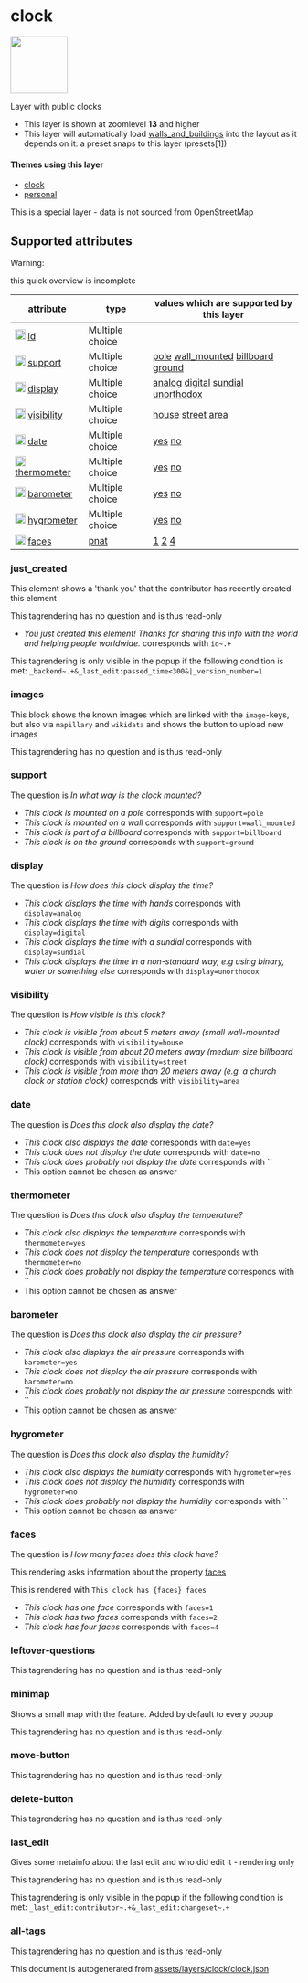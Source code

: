 [//]: # (WARNING: this file is automatically generated. Please find the sources at the bottom and edit those sources)

 clock 
=======



<img src='https://mapcomplete.osm.be/./assets/layers/clock/clock.svg' height="100px"> 

Layer with public clocks






  - This layer is shown at zoomlevel **13** and higher
  - This layer will automatically load  [walls_and_buildings](./walls_and_buildings.md)  into the layout as it depends on it:  a preset snaps to this layer (presets[1])




#### Themes using this layer 





  - [clock](https://mapcomplete.osm.be/clock)
  - [personal](https://mapcomplete.osm.be/personal)


This is a special layer - data is not sourced from OpenStreetMap



 Supported attributes 
----------------------



Warning: 

this quick overview is incomplete



attribute | type | values which are supported by this layer
----------- | ------ | ------------------------------------------
[<img src='https://mapcomplete.osm.be/assets/svg/statistics.svg' height='18px'>](https://taginfo.openstreetmap.org/keys/id#values) [id](https://wiki.openstreetmap.org/wiki/Key:id) | Multiple choice | 
[<img src='https://mapcomplete.osm.be/assets/svg/statistics.svg' height='18px'>](https://taginfo.openstreetmap.org/keys/support#values) [support](https://wiki.openstreetmap.org/wiki/Key:support) | Multiple choice | [pole](https://wiki.openstreetmap.org/wiki/Tag:support%3Dpole) [wall_mounted](https://wiki.openstreetmap.org/wiki/Tag:support%3Dwall_mounted) [billboard](https://wiki.openstreetmap.org/wiki/Tag:support%3Dbillboard) [ground](https://wiki.openstreetmap.org/wiki/Tag:support%3Dground)
[<img src='https://mapcomplete.osm.be/assets/svg/statistics.svg' height='18px'>](https://taginfo.openstreetmap.org/keys/display#values) [display](https://wiki.openstreetmap.org/wiki/Key:display) | Multiple choice | [analog](https://wiki.openstreetmap.org/wiki/Tag:display%3Danalog) [digital](https://wiki.openstreetmap.org/wiki/Tag:display%3Ddigital) [sundial](https://wiki.openstreetmap.org/wiki/Tag:display%3Dsundial) [unorthodox](https://wiki.openstreetmap.org/wiki/Tag:display%3Dunorthodox)
[<img src='https://mapcomplete.osm.be/assets/svg/statistics.svg' height='18px'>](https://taginfo.openstreetmap.org/keys/visibility#values) [visibility](https://wiki.openstreetmap.org/wiki/Key:visibility) | Multiple choice | [house](https://wiki.openstreetmap.org/wiki/Tag:visibility%3Dhouse) [street](https://wiki.openstreetmap.org/wiki/Tag:visibility%3Dstreet) [area](https://wiki.openstreetmap.org/wiki/Tag:visibility%3Darea)
[<img src='https://mapcomplete.osm.be/assets/svg/statistics.svg' height='18px'>](https://taginfo.openstreetmap.org/keys/date#values) [date](https://wiki.openstreetmap.org/wiki/Key:date) | Multiple choice | [yes](https://wiki.openstreetmap.org/wiki/Tag:date%3Dyes) [no](https://wiki.openstreetmap.org/wiki/Tag:date%3Dno)
[<img src='https://mapcomplete.osm.be/assets/svg/statistics.svg' height='18px'>](https://taginfo.openstreetmap.org/keys/thermometer#values) [thermometer](https://wiki.openstreetmap.org/wiki/Key:thermometer) | Multiple choice | [yes](https://wiki.openstreetmap.org/wiki/Tag:thermometer%3Dyes) [no](https://wiki.openstreetmap.org/wiki/Tag:thermometer%3Dno)
[<img src='https://mapcomplete.osm.be/assets/svg/statistics.svg' height='18px'>](https://taginfo.openstreetmap.org/keys/barometer#values) [barometer](https://wiki.openstreetmap.org/wiki/Key:barometer) | Multiple choice | [yes](https://wiki.openstreetmap.org/wiki/Tag:barometer%3Dyes) [no](https://wiki.openstreetmap.org/wiki/Tag:barometer%3Dno)
[<img src='https://mapcomplete.osm.be/assets/svg/statistics.svg' height='18px'>](https://taginfo.openstreetmap.org/keys/hygrometer#values) [hygrometer](https://wiki.openstreetmap.org/wiki/Key:hygrometer) | Multiple choice | [yes](https://wiki.openstreetmap.org/wiki/Tag:hygrometer%3Dyes) [no](https://wiki.openstreetmap.org/wiki/Tag:hygrometer%3Dno)
[<img src='https://mapcomplete.osm.be/assets/svg/statistics.svg' height='18px'>](https://taginfo.openstreetmap.org/keys/faces#values) [faces](https://wiki.openstreetmap.org/wiki/Key:faces) | [pnat](../SpecialInputElements.md#pnat) | [1](https://wiki.openstreetmap.org/wiki/Tag:faces%3D1) [2](https://wiki.openstreetmap.org/wiki/Tag:faces%3D2) [4](https://wiki.openstreetmap.org/wiki/Tag:faces%3D4)




### just_created 



This element shows a 'thank you' that the contributor has recently created this element

This tagrendering has no question and is thus read-only





  - *You just created this element! Thanks for sharing this info with the world and helping people worldwide.*  corresponds with  `id~.+`


This tagrendering is only visible in the popup if the following condition is met: `_backend~.+&_last_edit:passed_time<300&|_version_number=1`



### images 



This block shows the known images which are linked with the `image`-keys, but also via `mapillary` and `wikidata` and shows the button to upload new images

This tagrendering has no question and is thus read-only





### support 



The question is  *In what way is the clock mounted?*





  - *This clock is mounted on a pole*  corresponds with  `support=pole`
  - *This clock is mounted on a wall*  corresponds with  `support=wall_mounted`
  - *This clock is part of a billboard*  corresponds with  `support=billboard`
  - *This clock is on the ground*  corresponds with  `support=ground`




### display 



The question is  *How does this clock display the time?*





  - *This clock displays the time with hands*  corresponds with  `display=analog`
  - *This clock displays the time with digits*  corresponds with  `display=digital`
  - *This clock displays the time with a sundial*  corresponds with  `display=sundial`
  - *This clock displays the time in a non-standard way, e.g using binary, water or something else*  corresponds with  `display=unorthodox`




### visibility 



The question is  *How visible is this clock?*





  - *This clock is visible from about 5 meters away (small wall-mounted clock)*  corresponds with  `visibility=house`
  - *This clock is visible from about 20 meters away (medium size billboard clock)*  corresponds with  `visibility=street`
  - *This clock is visible from more than 20 meters away (e.g. a church clock or station clock)*  corresponds with  `visibility=area`




### date 



The question is  *Does this clock also display the date?*





  - *This clock also displays the date*  corresponds with  `date=yes`
  - *This clock does not display the date*  corresponds with  `date=no`
  - *This clock does probably not display the date*  corresponds with  ``
  - This option cannot be chosen as answer




### thermometer 



The question is  *Does this clock also display the temperature?*





  - *This clock also displays the temperature*  corresponds with  `thermometer=yes`
  - *This clock does not display the temperature*  corresponds with  `thermometer=no`
  - *This clock does probably not display the temperature*  corresponds with  ``
  - This option cannot be chosen as answer




### barometer 



The question is  *Does this clock also display the air pressure?*





  - *This clock also displays the air pressure*  corresponds with  `barometer=yes`
  - *This clock does not display the air pressure*  corresponds with  `barometer=no`
  - *This clock does probably not display the air pressure*  corresponds with  ``
  - This option cannot be chosen as answer




### hygrometer 



The question is  *Does this clock also display the humidity?*





  - *This clock also displays the humidity*  corresponds with  `hygrometer=yes`
  - *This clock does not display the humidity*  corresponds with  `hygrometer=no`
  - *This clock does probably not display the humidity*  corresponds with  ``
  - This option cannot be chosen as answer




### faces 



The question is  *How many faces does this clock have?*

This rendering asks information about the property  [faces](https://wiki.openstreetmap.org/wiki/Key:faces) 

This is rendered with  `This clock has {faces} faces`





  - *This clock has one face*  corresponds with  `faces=1`
  - *This clock has two faces*  corresponds with  `faces=2`
  - *This clock has four faces*  corresponds with  `faces=4`




### leftover-questions 



This tagrendering has no question and is thus read-only





### minimap 



Shows a small map with the feature. Added by default to every popup

This tagrendering has no question and is thus read-only





### move-button 



This tagrendering has no question and is thus read-only





### delete-button 



This tagrendering has no question and is thus read-only





### last_edit 



Gives some metainfo about the last edit and who did edit it - rendering only

This tagrendering has no question and is thus read-only



This tagrendering is only visible in the popup if the following condition is met: `_last_edit:contributor~.+&_last_edit:changeset~.+`



### all-tags 



This tagrendering has no question and is thus read-only

 

This document is autogenerated from [assets/layers/clock/clock.json](https://github.com/pietervdvn/MapComplete/blob/develop/assets/layers/clock/clock.json)
